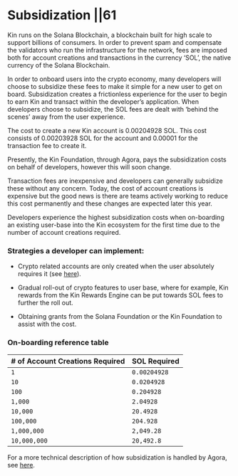# Subsidization ||61

Kin runs on the Solana Blockchain, a blockchain built for high scale to support billions of consumers.  In order to prevent spam and compensate the validators who run the infrastructure for the network,  fees are imposed both for account creations and transactions in the currency ‘SOL’, the native currency of the Solana Blockchain.

In order to onboard users into the crypto economy, many developers will choose to subsidize these fees to make it simple for a new user to get on board.  Subsidization creates a frictionless experience for the user to begin to earn Kin and transact within the developer’s application.  When developers choose to subsidize, the SOL fees are dealt with ‘behind the scenes’ away from the user experience.

The cost to create a new Kin account is 0.00204928 SOL.    This cost consists of 0.00203928 SOL for the account and 0.00001 for the transaction fee to create it.  

Presently, the Kin Foundation, through Agora, pays the subsidization costs on behalf of developers, however this will soon change.  

Transaction fees are inexpensive and developers can generally subsidize these without any concern.  Today, the cost of account creations is expensive but the good news is there are teams actively working to reduce this cost permanently and these changes are expected later this year.  

Developers experience the highest subsidization costs when on-boarding an existing user-base into the Kin ecosystem for the first time due to the number of account creations required.  

### Strategies a developer can implement:

- Crypto related accounts are only created when the user absolutely requires it (see [here](/docs/best-practices#creating-accounts-efficiently)).

- Gradual roll-out of crypto features to user base, where for example, Kin rewards from the Kin Rewards Engine can be put towards SOL fees to further the roll out.

- Obtaining grants from the Solana Foundation or the Kin Foundation to assist with the cost.

### On-boarding reference table
| # of Account Creations Required | SOL Required |
| ------------------------------- | -------------------------- |
| `1`                         | `0.00204928`               |
| `10`                        | `0.0204928`                |
| `100` | `0.204928`
| `1,000` | `2.04928`
| `10,000` | `20.4928`
| `100,000` | `204.928`
| `1,000,000` | `2,049.28`
| `10,000,000` | `20,492.8`

For a more technical description of how subsidization is handled by Agora, see [here](/docs/solana#subsidization).


